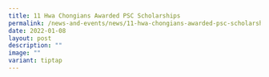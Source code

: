 ```yaml
---
title: 11 Hwa Chongians Awarded PSC Scholarships
permalink: /news-and-events/news/11-hwa-chongians-awarded-psc-scholarships/
date: 2022-01-08
layout: post
description: ""
image: ""
variant: tiptap
---
```

